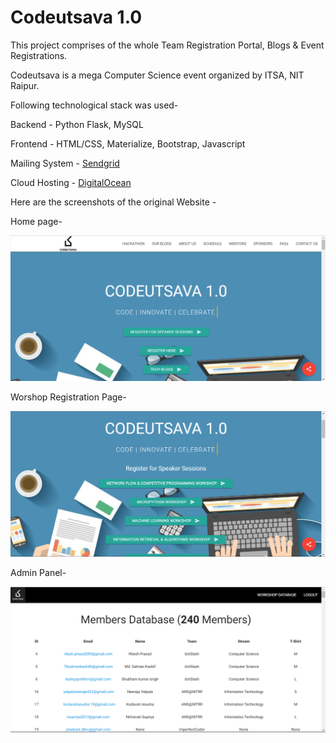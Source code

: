 # Codeutsava 1.0

This project comprises of the whole Team Registration Portal, Blogs & Event Registrations.

Codeutsava is a mega Computer Science event organized by ITSA, NIT Raipur.

Following technological stack was used-

Backend - Python Flask, MySQL

Frontend - HTML/CSS, Materialize, Bootstrap, Javascript


Mailing System - <a href="https://sendgrid.com/">Sendgrid</a>

Cloud Hosting - <a href="https://digitalocean.com/">DigitalOcean</a>

Here are the screenshots of the original Website -

Home page-

![alt tag](https://github.com/bewithgaurav/codeutsava/blob/master/screenshot1.PNG)

Worshop Registration Page-

![alt tag](https://github.com/bewithgaurav/codeutsava/blob/master/screenshot3.PNG)

Admin Panel-

![alt tag](https://github.com/bewithgaurav/codeutsava/blob/master/screenshot2.PNG)
